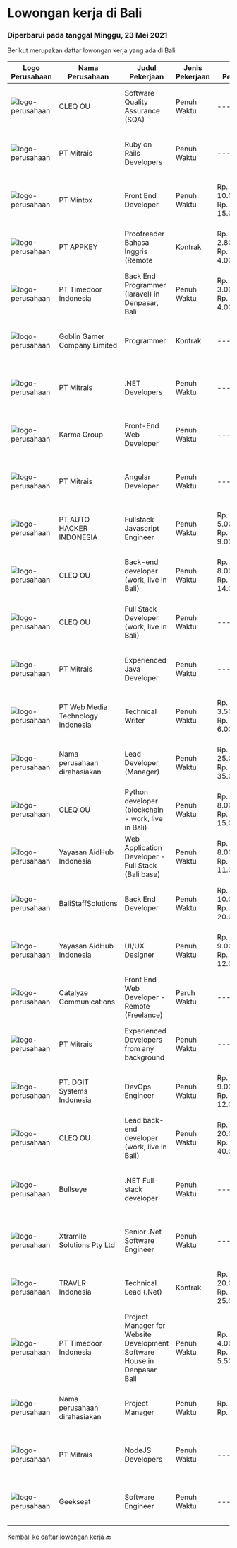
  # Lowongan kerja di Bali

  ### Diperbarui pada tanggal Minggu, 23 Mei 2021

  Berikut merupakan daftar lowongan kerja yang ada di Bali

  |Logo Perusahaan | Nama Perusahaan | Judul Pekerjaan | Jenis Pekerjaan | Gaji Pekerjaan | Lokasi | Deskripsi | Tanggal diunggah | Pranala |
  | -------------- | --------------- | --------------- | --------- | --------- | -------------- | ------- | ----------- | ----------- |
  |![logo-perusahaan](https://image-service-cdn.seek.com.au/83f6c0a379be672bd3733ebae34ee48ae48afc54/ee4dce1061f3f616224767ad58cb2fc751b8d2dc)|CLEQ OU|Software Quality Assurance (SQA)|Penuh Waktu|---|Badung|About ItsavirusItsavirus is a software company with offices in Bali, Singapore and Amsterdam. With a relative small group of people, we work on great...|Jumat, 21 Mei 2021|https://www.jobstreet.co.id/id/job/software-quality-assurance-sqa-3529495?token=0~ab7a811a-fdda-4c6a-9f7f-35a8d40448c6&sectionRank=1&jobId=jobstreet-id-job-3529495|
|![logo-perusahaan](https://image-service-cdn.seek.com.au/873c75fc9ed6df00967320d343e4e2a794129d8b/ee4dce1061f3f616224767ad58cb2fc751b8d2dc)|PT Mitrais|Ruby on Rails Developers|Penuh Waktu|---|Bali|Build your Career with Mitrais ! We're urgently looking for experienced Ruby On Rails  Developers to be part of our team for an immediate...|Jumat, 21 Mei 2021|https://www.jobstreet.co.id/id/job/ruby-on-rails-developers-3529360?token=0~ab7a811a-fdda-4c6a-9f7f-35a8d40448c6&sectionRank=2&jobId=jobstreet-id-job-3529360|
|![logo-perusahaan](https://image-service-cdn.seek.com.au/7f627038ce51e0bb6e4e1ec758f678af3c8dc431/ee4dce1061f3f616224767ad58cb2fc751b8d2dc)|PT Mintox|Front End Developer|Penuh Waktu|Rp. 10.000.000-Rp. 15.000.000|Bali|Our software company is looking for an experienced Front End Developer to work on our SaaS software application, we have teams in other country and...|Sabtu, 22 Mei 2021|https://www.jobstreet.co.id/id/job/front-end-developer-3527045?token=0~ab7a811a-fdda-4c6a-9f7f-35a8d40448c6&sectionRank=3&jobId=jobstreet-id-job-3527045|
|![logo-perusahaan](https://image-service-cdn.seek.com.au/a649d7c89cbaeaa05135c6bfa64dfb4c72559d9b/ee4dce1061f3f616224767ad58cb2fc751b8d2dc)|PT APPKEY|Proofreader Bahasa Inggris (Remote|Kontrak|Rp. 2.800.000-Rp. 4.000.000|Denpasar|Dibutuhkan segera Proofreader yang bisa melakukan koreksi subtitle Bahasa Inggris dalam video berbahasa Jepang. Kemampuan berbahasa Jepang tidak...|Kamis, 20 Mei 2021|https://www.jobstreet.co.id/id/job/proofreader-bahasa-inggris-remote-3534027?token=0~ab7a811a-fdda-4c6a-9f7f-35a8d40448c6&sectionRank=4&jobId=jobstreet-id-job-3534027|
|![logo-perusahaan](https://image-service-cdn.seek.com.au/9f2111bf08df94f0ea97d6b9f360a4952c081dc6/ee4dce1061f3f616224767ad58cb2fc751b8d2dc)|PT Timedoor Indonesia|Back End Programmer (laravel) in Denpasar, Bali|Penuh Waktu|Rp. 3.000.000-Rp. 4.000.000|Denpasar|If you want to develop yourself, Timedoor is one of the best places to start your career. Our team comes from various cultures. We welcome young...|Kamis, 20 Mei 2021|https://www.jobstreet.co.id/id/job/back-end-programmer-laravel-in-denpasar-bali-3528535?token=0~ab7a811a-fdda-4c6a-9f7f-35a8d40448c6&sectionRank=5&jobId=jobstreet-id-job-3528535|
|![logo-perusahaan](https://image-service-cdn.seek.com.au/7f861876d94e0e8f123c58294c25a332f282e295/ee4dce1061f3f616224767ad58cb2fc751b8d2dc)|Goblin Gamer Company Limited|Programmer|Kontrak|---|Bali|Job HighlightsTo develop a logistic system for internal using web application / system.Software system development &amp; programming...|Kamis, 20 Mei 2021|https://www.jobstreet.co.id/id/job/programmer-4545842/origin/my?token=0~ab7a811a-fdda-4c6a-9f7f-35a8d40448c6&sectionRank=6&jobId=jobstreet-my-job-4545842|
|![logo-perusahaan](https://image-service-cdn.seek.com.au/873c75fc9ed6df00967320d343e4e2a794129d8b/ee4dce1061f3f616224767ad58cb2fc751b8d2dc)|PT Mitrais|.NET Developers|Penuh Waktu|---|Denpasar|Build your Career with Mitrais !  We're looking for experienced .NET Software Engineers to be part of our team.  What will you be doing ?  Coding high...|Jumat, 21 Mei 2021|https://www.jobstreet.co.id/id/job/net-developers-3529365?token=0~ab7a811a-fdda-4c6a-9f7f-35a8d40448c6&sectionRank=7&jobId=jobstreet-id-job-3529365|
|![logo-perusahaan](https://image-service-cdn.seek.com.au/8fa09eee0320660556707b875647ff389044baac/ee4dce1061f3f616224767ad58cb2fc751b8d2dc)|Karma Group|Front-End Web Developer|Penuh Waktu|---|Denpasar|We are an international Boutique Luxury Hospitality company with a tight-knit team of digital designers and developers. As we continue to expand, we...|Rabu, 19 Mei 2021|https://www.jobstreet.co.id/id/job/front-end-web-developer-3527814?token=0~ab7a811a-fdda-4c6a-9f7f-35a8d40448c6&sectionRank=8&jobId=jobstreet-id-job-3527814|
|![logo-perusahaan](https://image-service-cdn.seek.com.au/873c75fc9ed6df00967320d343e4e2a794129d8b/ee4dce1061f3f616224767ad58cb2fc751b8d2dc)|PT Mitrais|Angular Developer|Penuh Waktu|---|Bali|Build your Career with Mitrais !  We're looking for experienced Angular Developer to be part of our team.  What will you be doing?  Liase with...|Jumat, 21 Mei 2021|https://www.jobstreet.co.id/id/job/angular-developer-3529367?token=0~ab7a811a-fdda-4c6a-9f7f-35a8d40448c6&sectionRank=9&jobId=jobstreet-id-job-3529367|
|![logo-perusahaan](https://us.123rf.com/450wm/pavelstasevich/pavelstasevich1811/pavelstasevich181101027/112815900-stock-vector-no-image-available-icon-flat-vector.jpg?ver=6)|PT AUTO HACKER INDONESIA|Fullstack Javascript Engineer|Penuh Waktu|Rp. 5.000.000-Rp. 9.000.000|Bali|Weeii is a startup that creates value through profitable trading of second-hand scooters. We use the latest web, mobile, and cloud technologies and...|Jumat, 21 Mei 2021|https://www.jobstreet.co.id/id/job/fullstack-javascript-engineer-3525788?token=0~ab7a811a-fdda-4c6a-9f7f-35a8d40448c6&sectionRank=10&jobId=jobstreet-id-job-3525788|
|![logo-perusahaan](https://image-service-cdn.seek.com.au/83f6c0a379be672bd3733ebae34ee48ae48afc54/ee4dce1061f3f616224767ad58cb2fc751b8d2dc)|CLEQ OU|Back-end developer (work, live in Bali)|Penuh Waktu|Rp. 8.000.000-Rp. 14.000.000|Badung|About ItsavirusItsavirus is a software company with offices in Bali, Singapore and Amsterdam. With a relative small group of people, we work on great...|Kamis, 20 Mei 2021|https://www.jobstreet.co.id/id/job/back-end-developer-work-live-in-bali-3529331?token=0~ab7a811a-fdda-4c6a-9f7f-35a8d40448c6&sectionRank=11&jobId=jobstreet-id-job-3529331|
|![logo-perusahaan](https://image-service-cdn.seek.com.au/83f6c0a379be672bd3733ebae34ee48ae48afc54/ee4dce1061f3f616224767ad58cb2fc751b8d2dc)|CLEQ OU|Full Stack Developer (work, live in Bali)|Penuh Waktu|---|Badung|About ItsavirusItsavirus is a software company with offices in Bali, Singapore and Amsterdam. We work on great projects that have a positive impact...|Kamis, 20 Mei 2021|https://www.jobstreet.co.id/id/job/full-stack-developer-work-live-in-bali-3529321?token=0~ab7a811a-fdda-4c6a-9f7f-35a8d40448c6&sectionRank=12&jobId=jobstreet-id-job-3529321|
|![logo-perusahaan](https://image-service-cdn.seek.com.au/873c75fc9ed6df00967320d343e4e2a794129d8b/ee4dce1061f3f616224767ad58cb2fc751b8d2dc)|PT Mitrais|Experienced Java Developer|Penuh Waktu|---|Bali|Build your Career with Mitrais!  We have clients who are urgently looking for Experienced Java developers for an immediate start. What will you be...|Sabtu, 22 Mei 2021|https://www.jobstreet.co.id/id/job/experienced-java-developer-3529373?token=0~ab7a811a-fdda-4c6a-9f7f-35a8d40448c6&sectionRank=13&jobId=jobstreet-id-job-3529373|
|![logo-perusahaan](https://image-service-cdn.seek.com.au/2e906732392d6cfad85fb17ce0e2fbf025fe95da/ee4dce1061f3f616224767ad58cb2fc751b8d2dc)|PT Web Media Technology Indonesia|Technical Writer|Penuh Waktu|Rp. 3.500.000-Rp. 6.000.000|Bali|Niagahoster is a tech company based in Yogyakarta that provides web-hosting services. With a team full of marketing professionals we are looking for a...|Rabu, 19 Mei 2021|https://www.jobstreet.co.id/id/job/technical-writer-3532816?token=0~ab7a811a-fdda-4c6a-9f7f-35a8d40448c6&sectionRank=14&jobId=jobstreet-id-job-3532816|
|![logo-perusahaan](https://us.123rf.com/450wm/pavelstasevich/pavelstasevich1811/pavelstasevich181101027/112815900-stock-vector-no-image-available-icon-flat-vector.jpg?ver=6)|Nama perusahaan dirahasiakan|Lead Developer (Manager)|Penuh Waktu|Rp. 25.000.000-Rp. 35.000.000|Bali|Ensure that the team continues to deliver high-quality results that satisfy clients' and partners' web technology needs. Foster a culture of...|Rabu, 19 Mei 2021|https://www.jobstreet.co.id/id/job/lead-developer-manager-3533160?token=0~ab7a811a-fdda-4c6a-9f7f-35a8d40448c6&sectionRank=15&jobId=jobstreet-id-job-3533160|
|![logo-perusahaan](https://image-service-cdn.seek.com.au/83f6c0a379be672bd3733ebae34ee48ae48afc54/ee4dce1061f3f616224767ad58cb2fc751b8d2dc)|CLEQ OU|Python developer (blockchain - work, live in Bali)|Penuh Waktu|Rp. 8.000.000-Rp. 15.000.000|Badung|About MelalieMelalie is a peer-to-peer (P2P) mobility marketplace. On the Melalie platform, people can rent vehicles from each other, without the need...|Kamis, 20 Mei 2021|https://www.jobstreet.co.id/id/job/python-developer-blockchain-work-live-in-bali-3529319?token=0~ab7a811a-fdda-4c6a-9f7f-35a8d40448c6&sectionRank=16&jobId=jobstreet-id-job-3529319|
|![logo-perusahaan](https://image-service-cdn.seek.com.au/9b692f209622949279e729a0faf85c537e22289b/ee4dce1061f3f616224767ad58cb2fc751b8d2dc)|Yayasan AidHub Indonesia|Web Application Developer - Full Stack (Bali base)|Penuh Waktu|Rp. 8.000.000-Rp. 11.000.000|Kuta|Responsibilities: This role will report to the IT Manager Candidate must be able to manage the complete software development process of the our...|Jumat, 21 Mei 2021|https://www.jobstreet.co.id/id/job/web-application-developer-full-stack-bali-base-3534843?token=0~ab7a811a-fdda-4c6a-9f7f-35a8d40448c6&sectionRank=17&jobId=jobstreet-id-job-3534843|
|![logo-perusahaan](https://us.123rf.com/450wm/pavelstasevich/pavelstasevich1811/pavelstasevich181101027/112815900-stock-vector-no-image-available-icon-flat-vector.jpg?ver=6)|BaliStaffSolutions|Back End Developer|Penuh Waktu|Rp. 10.000.000-Rp. 20.000.000|Bali|We are looking for a Back-end developer (full-time) to join our team. You will be responsible for the server-side of our web applications. If you have...|Rabu, 19 Mei 2021|https://www.jobstreet.co.id/id/job/back-end-developer-3532865?token=0~ab7a811a-fdda-4c6a-9f7f-35a8d40448c6&sectionRank=18&jobId=jobstreet-id-job-3532865|
|![logo-perusahaan](https://image-service-cdn.seek.com.au/9b692f209622949279e729a0faf85c537e22289b/ee4dce1061f3f616224767ad58cb2fc751b8d2dc)|Yayasan AidHub Indonesia|UI/UX Designer|Penuh Waktu|Rp. 9.000.000-Rp. 12.000.000|Badung|Duties and Responsibilities  This role will report to the AidHub IT Manager    Create and maintain AidHub logo and branding manual and identity Design...|Jumat, 21 Mei 2021|https://www.jobstreet.co.id/id/job/ui-ux-designer-3534783?token=0~ab7a811a-fdda-4c6a-9f7f-35a8d40448c6&sectionRank=19&jobId=jobstreet-id-job-3534783|
|![logo-perusahaan](https://image-service-cdn.seek.com.au/7b0e442165d5a37f3d08361a23aff8a29b66fd62/ee4dce1061f3f616224767ad58cb2fc751b8d2dc)|Catalyze Communications|Front End Web Developer - Remote (Freelance)|Paruh Waktu|---|Bali|As part of our ongoing expansion, we seek a reliable, detailed, and experienced freelance Front end Web Developer to develop website projects using...|Rabu, 19 Mei 2021|https://www.jobstreet.co.id/id/job/front-end-web-developer-remote-freelance-3532928?token=0~ab7a811a-fdda-4c6a-9f7f-35a8d40448c6&sectionRank=20&jobId=jobstreet-id-job-3532928|
|![logo-perusahaan](https://image-service-cdn.seek.com.au/873c75fc9ed6df00967320d343e4e2a794129d8b/ee4dce1061f3f616224767ad58cb2fc751b8d2dc)|PT Mitrais|Experienced Developers from any background|Penuh Waktu|---|Bali|Build your Career with Mitrais !  We're looking for experienced Software Engineers from any background to be part of our team.  What will you...|Kamis, 20 Mei 2021|https://www.jobstreet.co.id/id/job/experienced-developers-from-any-background-3528712?token=0~ab7a811a-fdda-4c6a-9f7f-35a8d40448c6&sectionRank=21&jobId=jobstreet-id-job-3528712|
|![logo-perusahaan](https://image-service-cdn.seek.com.au/e93bc75036be941b9c3ff3a55670cb236457b0c4/ee4dce1061f3f616224767ad58cb2fc751b8d2dc)|PT. DGIT Systems Indonesia|DevOps Engineer|Penuh Waktu|Rp. 9.000.000-Rp. 12.000.000|Bali|DevOps Engineer The RoleWe are looking for a DevOps Engineer with excellent Linux system administration and management skills to support our teams...|Selasa, 18 Mei 2021|https://www.jobstreet.co.id/id/job/devops-engineer-3522002?token=0~ab7a811a-fdda-4c6a-9f7f-35a8d40448c6&sectionRank=22&jobId=jobstreet-id-job-3522002|
|![logo-perusahaan](https://image-service-cdn.seek.com.au/83f6c0a379be672bd3733ebae34ee48ae48afc54/ee4dce1061f3f616224767ad58cb2fc751b8d2dc)|CLEQ OU|Lead back-end developer (work, live in Bali)|Penuh Waktu|Rp. 20.000.000-Rp. 40.000.000|Badung|Are you ready to take a next step in your career and also move to Bali? Are you eager to work on large, innovative projects for clients all over the...|Kamis, 20 Mei 2021|https://www.jobstreet.co.id/id/job/lead-back-end-developer-work-live-in-bali-3529315?token=0~ab7a811a-fdda-4c6a-9f7f-35a8d40448c6&sectionRank=23&jobId=jobstreet-id-job-3529315|
|![logo-perusahaan](https://image-service-cdn.seek.com.au/4329f2adaf8878675016471f151f3764d887a060/ee4dce1061f3f616224767ad58cb2fc751b8d2dc)|Bullseye|.NET Full-stack developer|Penuh Waktu|---|Denpasar|We have an outstanding opportunity for a full-time .NET Full-stack developer with a passion for developing cutting-edge products. We are looking for a...|Rabu, 19 Mei 2021|https://www.jobstreet.co.id/id/job/net-full-stack-developer-3528088?token=0~ab7a811a-fdda-4c6a-9f7f-35a8d40448c6&sectionRank=24&jobId=jobstreet-id-job-3528088|
|![logo-perusahaan](https://image-service-cdn.seek.com.au/886dbb766c5bd832cea6f1bb5b5374b094ca8917/ee4dce1061f3f616224767ad58cb2fc751b8d2dc)|Xtramile Solutions Pty Ltd|Senior .Net Software Engineer|Penuh Waktu|---|Bali|Innovative job opportunity offering a high salary package, attractive bonus remuneration and full remote working arrangement.This role will help...|Kamis, 20 Mei 2021|https://www.jobstreet.co.id/id/job/senior-net-software-engineer-3533449?token=0~ab7a811a-fdda-4c6a-9f7f-35a8d40448c6&sectionRank=25&jobId=jobstreet-id-job-3533449|
|![logo-perusahaan](https://image-service-cdn.seek.com.au/0b12a742ea945bde3fd751c06ca5f47bb2053690/ee4dce1061f3f616224767ad58cb2fc751b8d2dc)|TRAVLR Indonesia|Technical Lead (.Net)|Kontrak|Rp. 20.000.000-Rp. 25.000.000|Badung|Technical Lead (.NET)We are searching for an innovative Technical Lead to join our company. As the Technical Lead, you will oversee the company’s...|Selasa, 18 Mei 2021|https://www.jobstreet.co.id/id/job/technical-lead-net-3521957?token=0~ab7a811a-fdda-4c6a-9f7f-35a8d40448c6&sectionRank=26&jobId=jobstreet-id-job-3521957|
|![logo-perusahaan](https://image-service-cdn.seek.com.au/9f2111bf08df94f0ea97d6b9f360a4952c081dc6/ee4dce1061f3f616224767ad58cb2fc751b8d2dc)|PT Timedoor Indonesia|Project Manager for Website Development Software House in Denpasar Bali|Penuh Waktu|Rp. 4.000.000-Rp. 5.500.000|Bali|If you want to grow up yourself, Timedoor is one of the best places for your career. Our team has come from various culture. We welcome young people...|Senin, 17 Mei 2021|https://www.jobstreet.co.id/id/job/project-manager-for-website-development-software-house-in-denpasar-bali-3530056?token=0~ab7a811a-fdda-4c6a-9f7f-35a8d40448c6&sectionRank=27&jobId=jobstreet-id-job-3530056|
|![logo-perusahaan](https://us.123rf.com/450wm/pavelstasevich/pavelstasevich1811/pavelstasevich181101027/112815900-stock-vector-no-image-available-icon-flat-vector.jpg?ver=6)|Nama perusahaan dirahasiakan|Project Manager|Penuh Waktu|Rp. 1.200-Rp. 1.600|Bali|Candidate must possess at least a Bachelor's Degree, Post Graduate Diploma, Professional Degree, Master's Degree, Others or equivalent. Required...|Senin, 17 Mei 2021|https://www.jobstreet.co.id/id/job/project-manager-8544433/origin/sg?token=0~ab7a811a-fdda-4c6a-9f7f-35a8d40448c6&sectionRank=28&jobId=jobstreet-sg-job-8544433|
|![logo-perusahaan](https://image-service-cdn.seek.com.au/873c75fc9ed6df00967320d343e4e2a794129d8b/ee4dce1061f3f616224767ad58cb2fc751b8d2dc)|PT Mitrais|NodeJS Developers|Penuh Waktu|---|Bali|Build your Career with Mitrais! We're urgently looking for experienced NodeJS Developers to be part of our team for an immediate start.Our client is a...|Minggu, 16 Mei 2021|https://www.jobstreet.co.id/id/job/nodejs-developers-3529906?token=0~ab7a811a-fdda-4c6a-9f7f-35a8d40448c6&sectionRank=29&jobId=jobstreet-id-job-3529906|
|![logo-perusahaan](https://image-service-cdn.seek.com.au/a94166d692fda70a364e9d5191d7ced8a65f1597/ee4dce1061f3f616224767ad58cb2fc751b8d2dc)|Geekseat|Software Engineer|Penuh Waktu|---|Denpasar|Have a seat with us! We are currently looking for an experienced Software Engineer to join our Awesome Engineering Team at our offices in Bali or...|Rabu, 19 Mei 2021|https://www.jobstreet.co.id/id/job/software-engineer-3532397?token=0~ab7a811a-fdda-4c6a-9f7f-35a8d40448c6&sectionRank=30&jobId=jobstreet-id-job-3532397|


  [Kembali ke daftar lowongan kerja 🔙](../README.md#daftar-lowongan-kerja)
  